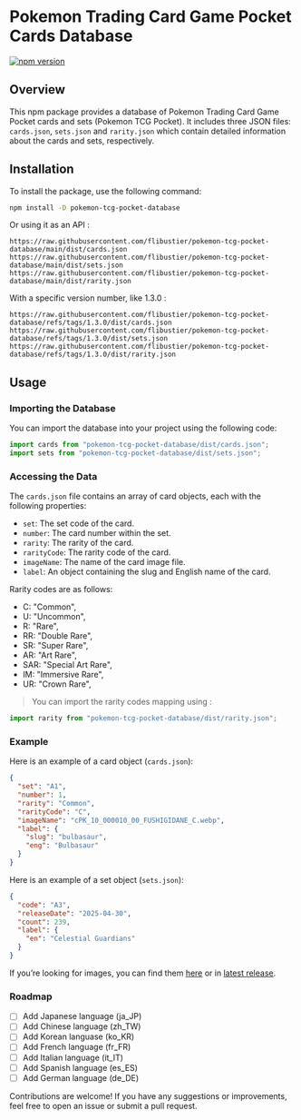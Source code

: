 # Pokemon Trading Card Game Pocket Cards Database

[![npm version](https://badge.fury.io/js/pokemon-tcg-pocket-database.svg#)](https://www.npmjs.com/package/pokemon-tcg-pocket-database)

## Overview

This npm package provides a database of Pokemon Trading Card Game Pocket cards and sets (Pokemon TCG Pocket). 
It includes three JSON files: `cards.json`, `sets.json` and `rarity.json` which contain detailed information about the cards and sets, respectively.

## Installation

To install the package, use the following command:

```bash
npm install -D pokemon-tcg-pocket-database
```

Or using it as an API :
```url
https://raw.githubusercontent.com/flibustier/pokemon-tcg-pocket-database/main/dist/cards.json
https://raw.githubusercontent.com/flibustier/pokemon-tcg-pocket-database/main/dist/sets.json
https://raw.githubusercontent.com/flibustier/pokemon-tcg-pocket-database/main/dist/rarity.json
```

With a specific version number, like 1.3.0 :
```url
https://raw.githubusercontent.com/flibustier/pokemon-tcg-pocket-database/refs/tags/1.3.0/dist/cards.json
https://raw.githubusercontent.com/flibustier/pokemon-tcg-pocket-database/refs/tags/1.3.0/dist/sets.json
https://raw.githubusercontent.com/flibustier/pokemon-tcg-pocket-database/refs/tags/1.3.0/dist/rarity.json
```

## Usage

### Importing the Database

You can import the database into your project using the following code:

```js
import cards from "pokemon-tcg-pocket-database/dist/cards.json";
import sets from "pokemon-tcg-pocket-database/dist/sets.json";
```

### Accessing the Data

The `cards.json` file contains an array of card objects, each with the following properties:

- `set`: The set code of the card.
- `number`: The card number within the set.
- `rarity`: The rarity of the card.
- `rarityCode`: The rarity code of the card.
- `imageName`: The name of the card image file.
- `label`: An object containing the slug and English name of the card.

Rarity codes are as follows:

- C: "Common",
- U: "Uncommon",
- R: "Rare",
- RR: "Double Rare",
- SR: "Super Rare",
- AR: "Art Rare",
- SAR: "Special Art Rare",
- IM: "Immersive Rare",
- UR: "Crown Rare",

> You can import the rarity codes mapping using :

```js
import rarity from "pokemon-tcg-pocket-database/dist/rarity.json";
```

### Example

Here is an example of a card object (`cards.json`):

```json
{
  "set": "A1",
  "number": 1,
  "rarity": "Common",
  "rarityCode": "C",
  "imageName": "cPK_10_000010_00_FUSHIGIDANE_C.webp",
  "label": {
    "slug": "bulbasaur",
    "eng": "Bulbasaur"
  }
}
```

Here is an example of a set object (`sets.json`):

```json
{
  "code": "A3",
  "releaseDate": "2025-04-30",
  "count": 239,
  "label": {
    "en": "Celestial Guardians"
  }
}
```

If you’re looking for images, you can find them [here](https://github.com/flibustier/pokemon-tcg-exchange/tree/main/public/images/cards) or in [latest release](https://github.com/flibustier/pokemon-tcg-pocket-database/releases/).

### Roadmap

- [ ] Add Japanese language (ja_JP)
- [ ] Add Chinese language (zh_TW)
- [ ] Add Korean languase (ko_KR)
- [ ] Add French language (fr_FR)
- [ ] Add Italian language (it_IT)
- [ ] Add Spanish language (es_ES)
- [ ] Add German language (de_DE)

Contributions are welcome! If you have any suggestions or improvements, feel free to open an issue or submit a pull request.
